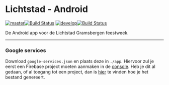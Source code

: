 # Lichtstad - Android
[![master](https://img.shields.io/badge/branch-master-orange.svg)![Build Status](https://travis-ci.org/m4mwilco/lichtstad-android.svg?branch=master)](https://travis-ci.org/m4mwilco/lichtstad-android/tree/master) [![develop](https://img.shields.io/badge/branch-develop-orange.svg)![Build Status](https://travis-ci.org/m4mwilco/lichtstad-android.svg?branch=develop)](https://travis-ci.org/m4mwilco/lichtstad-android/tree/develop)

De Android app voor de Lichtstad Gramsbergen feestweek.

-----

### Google services

Download `google-services.json` en plaats deze in `./app`.
Hiervoor zul je eerst een Firebase project moeten aanmaken in de [console](https://console.firebase.google.com). Heb je dit al gedaan, of al toegang tot een project, dan is [hier](https://support.google.com/firebase/answer/7015592) te vinden hoe je het bestand genereert.